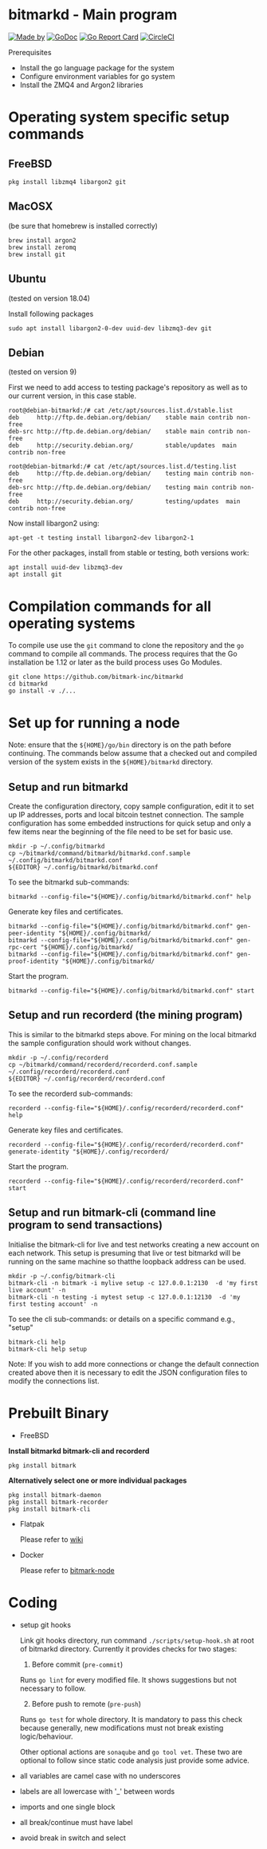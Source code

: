 # bitmarkd - Main program

[![Made by](https://img.shields.io/badge/Made%20by-Bitmark%20Inc-lightgrey.svg)](https://bitmark.com)
[![GoDoc](https://godoc.org/github.com/bitmark-inc/bitmarkd?status.svg)](https://godoc.org/github.com/bitmark-inc/bitmarkd)
[![Go Report Card](https://goreportcard.com/badge/github.com/bitmark-inc/bitmarkd)](https://goreportcard.com/report/github.com/bitmark-inc/bitmarkd)
[![CircleCI](https://circleci.com/gh/bitmark-inc/bitmarkd.svg?style=svg)](https://circleci.com/gh/bitmark-inc/bitmarkd)

Prerequisites

* Install the go language package for the system
* Configure environment variables for go system
* Install the ZMQ4 and Argon2 libraries

# Operating system specific setup commands

## FreeBSD

~~~~~
pkg install libzmq4 libargon2 git
~~~~~

## MacOSX

(be sure that homebrew is installed correctly)
~~~
brew install argon2
brew install zeromq
brew install git
~~~

## Ubuntu
(tested on version 18.04)

Install following packages

~~~
sudo apt install libargon2-0-dev uuid-dev libzmq3-dev git
~~~

## Debian
(tested on version 9)

First we need to add access to testing package's repository as well as
to our current version, in this case stable.

~~~
root@debian-bitmarkd:/# cat /etc/apt/sources.list.d/stable.list
deb     http://ftp.de.debian.org/debian/    stable main contrib non-free
deb-src http://ftp.de.debian.org/debian/    stable main contrib non-free
deb     http://security.debian.org/         stable/updates  main contrib non-free

root@debian-bitmarkd:/# cat /etc/apt/sources.list.d/testing.list
deb     http://ftp.de.debian.org/debian/    testing main contrib non-free
deb-src http://ftp.de.debian.org/debian/    testing main contrib non-free
deb     http://security.debian.org/         testing/updates  main contrib non-free
~~~

Now install libargon2 using:
```
apt-get -t testing install libargon2-dev libargon2-1
```

For the other packages, install from stable or testing, both versions work:
```
apt install uuid-dev libzmq3-dev
apt install git
```

# Compilation commands for all operating systems

To compile use use the `git` command to clone the repository and the
`go` command to compile all commands.  The process requires that the
Go installation be 1.12 or later as the build process uses Go Modules.

~~~~~
git clone https://github.com/bitmark-inc/bitmarkd
cd bitmarkd
go install -v ./...
~~~~~

# Set up for running a node

Note: ensure that the `${HOME}/go/bin` directory is on the path before
continuing.  The commands below assume that a checked out and compiled
version of the system exists in the `${HOME}/bitmarkd` directory.

## Setup and run bitmarkd

Create the configuration directory, copy sample configuration, edit it
to set up IP addresses, ports and local bitcoin testnet connection.
The sample configuration has some embedded instructions for quick
setup and only a few items near the beginning of the file need to be
set for basic use.

~~~~~
mkdir -p ~/.config/bitmarkd
cp ~/bitmarkd/command/bitmarkd/bitmarkd.conf.sample  ~/.config/bitmarkd/bitmarkd.conf
${EDITOR} ~/.config/bitmarkd/bitmarkd.conf
~~~~~

To see the bitmarkd sub-commands:

~~~~~
bitmarkd --config-file="${HOME}/.config/bitmarkd/bitmarkd.conf" help
~~~~~

Generate key files and certificates.

~~~~~
bitmarkd --config-file="${HOME}/.config/bitmarkd/bitmarkd.conf" gen-peer-identity "${HOME}/.config/bitmarkd/
bitmarkd --config-file="${HOME}/.config/bitmarkd/bitmarkd.conf" gen-rpc-cert "${HOME}/.config/bitmarkd/
bitmarkd --config-file="${HOME}/.config/bitmarkd/bitmarkd.conf" gen-proof-identity "${HOME}/.config/bitmarkd/
~~~~~

Start the program.

~~~~~
bitmarkd --config-file="${HOME}/.config/bitmarkd/bitmarkd.conf" start
~~~~~


## Setup and run recorderd (the mining program)

This is similar to the bitmarkd steps above. For mining on the local
bitmarkd the sample configuration should work without changes.

~~~~~
mkdir -p ~/.config/recorderd
cp ~/bitmarkd/command/recorderd/recorderd.conf.sample  ~/.config/recorderd/recorderd.conf
${EDITOR} ~/.config/recorderd/recorderd.conf
~~~~~

To see the recorderd sub-commands:

~~~~~
recorderd --config-file="${HOME}/.config/recorderd/recorderd.conf" help
~~~~~

Generate key files and certificates.

~~~~~
recorderd --config-file="${HOME}/.config/recorderd/recorderd.conf" generate-identity "${HOME}/.config/recorderd/
~~~~~

Start the program.

~~~~~
recorderd --config-file="${HOME}/.config/recorderd/recorderd.conf" start
~~~~~


## Setup and run bitmark-cli (command line program to send transactions)

Initialise the bitmark-cli for live and test networks creating a new
account on each network.  This setup is presuming that live or test
bitmarkd will be running on the same machine so thatthe loopback
address can be used.

~~~~~
mkdir -p ~/.config/bitmark-cli
bitmark-cli -n bitmark -i mylive setup -c 127.0.0.1:2130  -d 'my first live account' -n
bitmark-cli -n testing -i mytest setup -c 127.0.0.1:12130  -d 'my first testing account' -n
~~~~~

To see the cli sub-commands: or details on a specific command e.g., "setup"

~~~~~
bitmark-cli help
bitmark-cli help setup
~~~~~

Note: If you wish to add more connections or change the default
connection created above then it is necessary to edit the JSON
configuration files to modify the connections list.


# Prebuilt Binary

* FreeBSD

**Install bitmarkd bitmark-cli and recorderd**
~~~~~
pkg install bitmark
~~~~~

**Alternatively select one or more individual packages**
~~~~~
pkg install bitmark-daemon
pkg install bitmark-recorder
pkg install bitmark-cli
~~~~~

* Flatpak

    Please refer to [wiki](https://github.com/bitmark-inc/bitmarkd/wiki/Instruction-for-Flatpak-Prebuilt)

* Docker

    Please refer to [bitmark-node](https://github.com/bitmark-inc/bitmark-node)

# Coding

* setup git hooks

  Link git hooks directory, run command `./scripts/setup-hook.sh` at root of bitmarkd
  directory. Currently it provides checks for two stages:

  1. Before commit (`pre-commit`)

	Runs `go lint` for every modified file. It shows suggestions but not
    necessary to follow.

  2. Before push to remote (`pre-push`)

    Runs `go test` for whole directory. It is mandatory to pass this
    check because generally, new modifications must not break existing
    logic/behaviour.

    Other optional actions are `sonaqube` and `go tool vet`. These two are
    optional to follow since static code analysis just provide some advice.

* all variables are camel case with no underscores
* labels are all lowercase with '_' between words
* imports and one single block
* all break/continue must have label
* avoid break in switch and select
